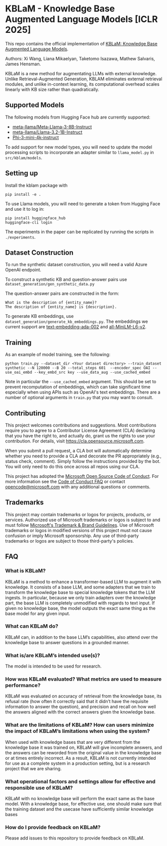 # KBLaM - Knowledge Base Augmented Language Models [ICLR 2025]

This repo contains the official implementation of [KBLaM: Knowledge Base Augmented Language Models](https://arxiv.org/abs/2410.10450).

Authors: Xi Wang, Liana Mikaelyan, Taketomo Isazawa, Mathew Salvaris, James Hensman.

KBLaM is a new method for augmentating LLMs with external knowledge.
Unlike Retrieval-Augmented Generation, KBLAM eliminates external
retrieval modules, and unlike in-context learning, its computational overhead scales linearly with KB size rather than quadratically.

## Supported Models
The following models from Hugging Face hub are currently supported:

- [meta-llama/Meta-Llama-3-8B-Instruct](https://huggingface.co/meta-llama/Meta-Llama-3-8B-Instruct)
- [meta-llama/Llama-3.2-1B-Instruct](https://huggingface.co/meta-llama/Llama-3.2-1B-Instruct)
- [Phi-3-mini-4k-instruct](https://huggingface.co/microsoft/Phi-3-mini-4k-instruct)

To add support for new model types, you will need to update the model processing scripts to incorporate an adapter similar to `llama_model.py` in `src/kblam/models`.

## Setting up

Install the kblam package with

```
pip install -e .
```

To use Llama models, you will need to generate a token from Hugging Face and use it to log in:

```
pip install huggingface_hub
huggingface-cli login
```

The experiments in the paper can be replicated by running the scripts in `./experiments`.

## Dataset Construction

To run the synthetic dataset construction, you will need a valid Azure OpenAI endpoint.

To construct a synthetic KB and question-answer pairs use `dataset_generation/gen_synthetic_data.py`

The question-answer pairs are constructed in the form:

```
What is the description of {entity_name}?
The description of {entity_name} is {description}.
```

To generate KB embeddings, use `dataset_generation/generate_kb_embeddings.py`.
The embeddings we current support are [text-embedding-ada-002](https://openai.com/index/new-and-improved-embedding-model/) and [all-MiniLM-L6-v2](https://huggingface.co/sentence-transformers/all-MiniLM-L6-v2).

## Training

As an example of model training, see the following:

```
python train.py --dataset_dir <Your dataset directory> --train_dataset synthetic --N 120000 --B 20 --total_steps 601  --encoder_spec OAI --use_oai_embd --key_embd_src key --use_data_aug --use_cached_embed
```

Note in particular the `--use_cached_embed` argument. This should be set to prevent recomputation of embeddings, which can take significant time especially when using APIs such as OpenAI's text embeddings.
There are a number of optional arguments in `train.py` that you may want to consult.

## Contributing

This project welcomes contributions and suggestions. Most contributions require you to agree to a
Contributor License Agreement (CLA) declaring that you have the right to, and actually do, grant us
the rights to use your contribution. For details, visit https://cla.opensource.microsoft.com.

When you submit a pull request, a CLA bot will automatically determine whether you need to provide
a CLA and decorate the PR appropriately (e.g., status check, comment). Simply follow the instructions
provided by the bot. You will only need to do this once across all repos using our CLA.

This project has adopted the [Microsoft Open Source Code of Conduct](https://opensource.microsoft.com/codeofconduct/).
For more information see the [Code of Conduct FAQ](https://opensource.microsoft.com/codeofconduct/faq/) or
contact [opencode@microsoft.com](mailto:opencode@microsoft.com) with any additional questions or comments.

## Trademarks

This project may contain trademarks or logos for projects, products, or services. Authorized use of Microsoft
trademarks or logos is subject to and must follow
[Microsoft's Trademark & Brand Guidelines](https://www.microsoft.com/en-us/legal/intellectualproperty/trademarks/usage/general).
Use of Microsoft trademarks or logos in modified versions of this project must not cause confusion or imply Microsoft sponsorship.
Any use of third-party trademarks or logos are subject to those third-party's policies.

## FAQ

### What is KBLaM?

KBLaM is a method to enhance a transformer-based LLM to augment it with knowledge. It consists of a base LLM, and some adapters that we train to transform the knowledge base to special knowledge tokens that the LLM ingests. In particular, because we only train adapters over the knowledge part, the base LLM is completely unmodified with regards to text input. If given no knowledge base, the model outputs the exact same thing as the base model for any given input.

### What can KBLaM do?

KBLaM can, in addition to the base LLM’s capabilities, also attend over the knowledge base to answer questions in a grounded manner.

### What is/are KBLaM’s intended use(s)?

The model is intended to be used for research.

### How was KBLaM evaluated? What metrics are used to measure performance?

KBLaM was evaluated on accuracy of retrieval from the knowledge base, its refusal rate (how often it correctly said that it didn’t have the requisite information to answer the question), and precision and recall on how well the answers aligned with the correct answers given the knowledge base.

### What are the limitations of KBLaM? How can users minimize the impact of KBLaM’s limitations when using the system?

When used with knowledge bases that are very different from the knowledge base it was trained on, KBLaM will give incomplete answers, and the answers can be reworded from the original value in the knowledge base or at times entirely incorrect. As a result, KBLaM is not currently intended for use as a complete system in a production setting, but is a research project that we are sharing.

### What operational factors and settings allow for effective and responsible use of KBLaM?

KBLaM with no knowledge base will perform the exact same as the base model. With a knowledge base, for effective use, one should make sure that the training dataset and the usecase have sufficiently similar knowledge bases

### How do I provide feedback on KBLaM?

Please add issues to this repository to provide feedback on KBLaM.
